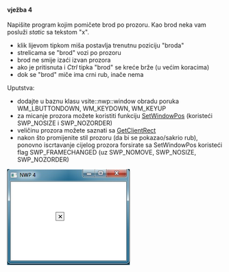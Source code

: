 #### vježba 4	

Napišite program kojim pomičete brod po prozoru. Kao brod neka vam posluži _static_ sa tekstom "x". 
* klik lijevom tipkom miša postavlja trenutnu poziciju "broda"
* strelicama se "brod" vozi po prozoru
* brod ne smije izaći izvan prozora
* ako je pritisnuta i _Ctrl_ tipka "brod" se kreće brže (u većim koracima)
* dok se "brod" miče ima crni rub, inače nema


Uputstva:
* dodajte u baznu klasu vsite::nwp::window obradu poruka WM_LBUTTONDOWN, WM_KEYDOWN, WM_KEYUP
* za micanje prozora možete koristiti funkciju [SetWindowPos](https://msdn.microsoft.com/en-us/library/windows/desktop/ms633545%28v=vs.85%29.aspx) (koristeći SWP_NOSIZE i SWP_NOZORDER) 
* veličinu prozora možete saznati sa [GetClientRect](https://msdn.microsoft.com/en-us/library/windows/desktop/ms633503%28v=vs.85%29.aspx)
* nakon što promijenite stil prozoru (da bi se pokazao/sakrio rub), ponovno iscrtavanje cijelog prozora forsirate sa SetWindowPos koristeći flag SWP_FRAMECHANGED (uz SWP_NOMOVE, SWP_NOSIZE, SWP_NOZORDER)

![ship](/screenshot.jpg?raw=true)
